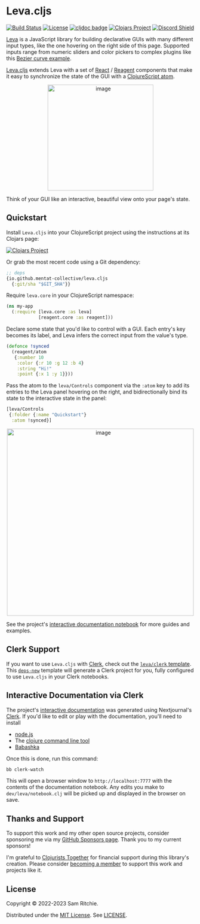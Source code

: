 # Leva.cljs

[![Build Status][build-status]][build-status-url]
[![License][license]][license-url]
[![cljdoc badge][cljdoc]][cljdoc-url]
[![Clojars Project][clojars]][clojars-url]
[![Discord Shield][discord]][discord-url]

[Leva][leva-url] is a JavaScript library for building declarative GUIs with many
different input types, like the one hovering on the right side of this page.
Supported inputs range from numeric sliders and color pickers to complex plugins
like this [Bezier curve
example](https://leva.pmnd.rs/?path=/story/plugins-bezier--default-bezier).

[Leva.cljs][github-url] extends Leva with a set of [React][react-url] /
[Reagent][reagent-url] components that make it easy to synchronize the state of
the GUI with a [ClojureScript atom](https://clojure.org/reference/atoms).

<p align="center">
  <img width="283" alt="image" src="https://user-images.githubusercontent.com/69635/211684081-b28bb03e-c6fe-43a3-ad9b-f802901667bb.png">
</p>

Think of your GUI like an interactive, beautiful view onto your page's state.

## Quickstart

Install `Leva.cljs` into your ClojureScript project using the instructions at
its Clojars page:

[![Clojars Project][clojars]][clojars-url]

Or grab the most recent code using a Git dependency:

```clj
;; deps
{io.github.mentat-collective/leva.cljs
  {:git/sha "$GIT_SHA"}}
```

Require `leva.core` in your ClojureScript namespace:

```clj
(ns my-app
  (:require [leva.core :as leva]
            [reagent.core :as reagent]))
```

Declare some state that you'd like to control with a GUI. Each entry's key
becomes its label, and Leva infers the correct input from the value's type.

```clj
(defonce !synced
  (reagent/atom
   {:number 10
    :color {:r 10 :g 12 :b 4}
    :string "Hi!"
    :point {:x 1 :y 1}}))
```

Pass the atom to the `leva/Controls` component via the `:atom` key to add its
entries to the Leva panel hovering on the right, and bidirectionally bind its
state to the interactive state in the panel:

```clj
[leva/Controls
 {:folder {:name "Quickstart"}
  :atom !synced}]
```

<p align="center">
  <img width="500" alt="image" src="https://user-images.githubusercontent.com/69635/211684473-cb933085-4a33-41c6-aeab-d95051257501.gif">
</p>

See the project's [interactive documentation notebook](https://leva.mentat.org)
for more guides and examples.

## Clerk Support

If you want to use `Leva.cljs` with [Clerk][clerk-url], check out the
[`leva/clerk` template][leva-clerk-template-url]. This
[`deps-new`][deps-new-url] template will generate a Clerk project for you, fully
configured to use `Leva.cljs` in your Clerk notebooks.

## Interactive Documentation via Clerk

The project's [interactive documentation](https://leva.mentat.org) was generated
using Nextjournal's [Clerk][clerk-url]. If you'd like to edit or play with the
documentation, you'll need to install

- [node.js](https://nodejs.org/en/)
- The [clojure command line tool](https://clojure.org/guides/install_clojure)
- [Babashka](https://github.com/babashka/babashka#installation)

Once this is done, run this command:

```sh
bb clerk-watch
```

This will open a browser window to `http://localhost:7777` with the contents
of the documentation notebook. Any edits you make to `dev/leva/notebook.clj`
will be picked up and displayed in the browser on save.

## Thanks and Support

To support this work and my other open source projects, consider sponsoring me
via my [GitHub Sponsors page](https://github.com/sponsors/sritchie). Thank you
to my current sponsors!

I'm grateful to [Clojurists Together](https://www.clojuriststogether.org/) for
financial support during this library's creation. Please consider [becoming a
member](https://www.clojuriststogether.org/developers/) to support this work and
projects like it.

## License

Copyright © 2022-2023 Sam Ritchie.

Distributed under the [MIT License](LICENSE). See [LICENSE](LICENSE).

[build-status-url]: https://github.com/mentat-collective/leva.cljs/actions/workflows/kondo.yml
[build-status]: https://github.com/mentat-collective/leva.cljs/actions/workflows/kondo.yml/badge.svg?branch=main
[cljdoc-url]: https://cljdoc.org/d/org.mentat/leva.cljs/CURRENT
[cljdoc]: https://cljdoc.org/badge/org.mentat/leva.cljs
[clojars-url]: https://clojars.org/org.mentat/leva.cljs
[clojars]: https://img.shields.io/clojars/v/org.mentat/leva.cljs.svg
[discord-url]: https://discord.gg/hsRBqGEeQ4
[discord]: https://img.shields.io/discord/731131562002743336?style=flat&colorA=000000&colorB=000000&label=&logo=discord
[license-url]: LICENSE
[license]: https://img.shields.io/badge/license-MIT-brightgreen.svg
[github-url]: https://github.com/mentat-collective/leva.cljs
[leva-url]: https://github.com/pmndrs/leva
[react-url]: https://reactjs.org/
[reagent-url]: https://reagent-project.github.io/
[deps-new-url]: https://github.com/seancorfield/deps-new
[leva-clerk-template-url]: https://github.com/mentat-collective/leva.cljs/tree/main/resources/leva/clerk
[clerk-url]: https://clerk.vision
